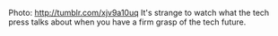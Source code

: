Photo: http://tumblr.com/xjv9a10uq It's strange to watch what the tech press talks about when you have a firm grasp of the tech future.